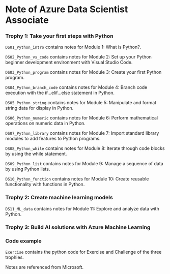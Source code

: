 
Note of Azure Data Scientist Associate
======================================

### Trophy 1: Take your first steps with Python

`DS01_Python_intro` contains notes for Module 1: What is Python?.

`DS02_Python_vs_code` contains notes for Module 2: Set up your Python beginner development environment with Visual Studio Code.

`DS03_Python_program` contains notes for Module 3: Create your first Python program.

`DS04_Python_branch_code` contains notes for Module 4: Branch code execution with the if...elif...else statement in Python.

`DS05_Python_string` contains notes for Module 5: Manipulate and format string data for display in Python.

`DS06_Python_numeric` contains notes for Module 6: Perform mathematical operations on numeric data in Python.

`DS07_Python_library` contains notes for Module 7: Import standard library modules to add features to Python programs.

`DS08_Python_while` contains notes for Module 8: Iterate through code blocks by using the while statement.

`DS09_Python_list` contains notes for Module 9: Manage a sequence of data by using Python lists.

`DS10_Python_function` contains notes for Module 10: Create reusable functionality with functions in Python.

### Trophy 2: Create machine learning models

`DS11_ML_data` contains notes for Module 11: Explore and analyze data with Python.

### Trophy 3: Build AI solutions with Azure Machine Learning

### Code example

`Exercise` contains the python code for Exercise and Challenge of the three trophies.

Notes are referenced from Microsoft.
